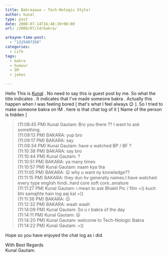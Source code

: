 ```yaml
---
title: Bakraaaaa – Tech-Nologic Style!
author: kunal
type: post
date: 2008-07-14T16:48:39+00:00
url: /2008/07/14/bakra/

arkayne-time-post:
  - "1325497358"
categories:
  - Life
tags:
  - bakra
  - humour
  - IM
  - jokes

---
```

Hello This is <a title="Tech No Logic Network" href="https://tech-nologic.info" target="_blank">Kunal</a> . No need to say this is guest post by me. So what the title indicates . It indicates that I've made someone bakra . Actually this happen when I was feeling bored [ that's what I feel always 😉 ]. So I tried to make someone bakra on IM . here is that chat log of it [ Name of the person is hidden ]

> (11:08:45 PM) Kunal Gautam: Bro you there ?? I want to ask something.  
> (11:09:13 PM) BAKARA: yup bro  
> (11:09:17 PM) BAKARA: say  
> (11:09:34 PM) Kunal Gautam: have u watched BP / BF ?  
> (11:10:38 PM) BAKARA: say bro  
> (11:10:44 PM) Kunal Gautam: ?  
> (11:10:51 PM) BAKARA: ya many times  
> (11:10:57 PM) Kunal Gautam: naam kya tha  
> (11:11:05 PM) BAKARA: 😛 why u want ny knowledge??  
> (11:11:15 PM) BAKARA: they dun hv generally names.I have watched every type english hindi..hard core soft core..amature  
> (11:11:27 PM) Kunal Gautam: i mean to ask Bhakti Pic / film =)) kuch bhi samajhte hain log aaj kal =))  
> (11:11:36 PM) BAKARA: 😉  
> (11:12:32 PM) BAKARA: waah waah  
> (11:14:09 PM) Kunal Gautam: So u r bakra of the day  
> (11:14:11 PM) Kunal Gautam: 😛  
> (11:14:20 PM) Kunal Gautam: welcome to Tech-Nologic Bakra  
> (11:14:22 PM) Kunal Gautam: =))

Hope so you have enjoyed the chat log as i did.

With Best Regards  
Kunal Gautam.
